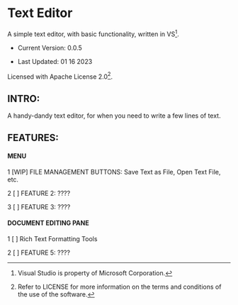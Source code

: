 # Text Editor
A simple text editor, with basic functionality, written in VS[^1].

- Current Version: 0.0.5

- Last Updated: 01 16 2023

Licensed with Apache License 2.0[^2].

## INTRO:

A handy-dandy text editor, for when you need to write a few lines of text.

## FEATURES:

#### MENU

1 [WIP] FILE MANAGEMENT BUTTONS: Save Text as File, Open Text File, etc.

2 [ ] FEATURE 2: ????

3 [ ] FEATURE 3: ????

#### DOCUMENT EDITING PANE

1 [ ] Rich Text Formatting Tools

2 [ ] FEATURE 5: ????


[^1]: Visual Studio is property of Microsoft Corporation.

[^2]: Refer to LICENSE for more information on the terms and conditions of the use of the software.
